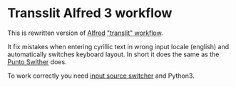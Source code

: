 # Transslit Alfred 3 workflow

This is rewritten version of [Alfred](https://alfredapp.com) 
["translit" workflow](https://github.com/stsg/translit-alfred-workflow).

It fix mistakes when entering cyrillic text in wrong input locale (english) and
automatically switches keyboard layout. In short it does the same as the 
[Punto Swither](https://yandex.ru/support/punto-mac/index.html) does.

To work correctly you need [input source switcher](https://github.com/vovkasm/input-source-switcher)
and Python3.


